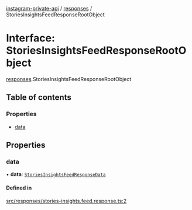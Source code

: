 [instagram-private-api](../../README.md) / [responses](../../modules/responses.md) / StoriesInsightsFeedResponseRootObject

# Interface: StoriesInsightsFeedResponseRootObject

[responses](../../modules/responses.md).StoriesInsightsFeedResponseRootObject

## Table of contents

### Properties

- [data](StoriesInsightsFeedResponseRootObject.md#data)

## Properties

### data

• **data**: [`StoriesInsightsFeedResponseData`](StoriesInsightsFeedResponseData.md)

#### Defined in

[src/responses/stories-insights.feed.response.ts:2](https://github.com/Nerixyz/instagram-private-api/blob/b3351b9/src/responses/stories-insights.feed.response.ts#L2)
